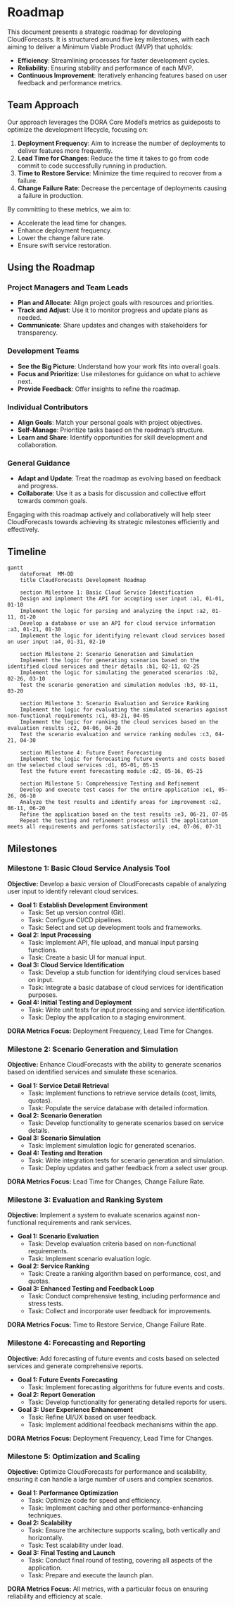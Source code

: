 # Roadmap

This document presents a strategic roadmap for developing CloudForecasts. It is structured around five key milestones, with each aiming to deliver a Minimum Viable Product (MVP) that upholds:

- **Efficiency**: Streamlining processes for faster development cycles.
- **Reliability**: Ensuring stability and performance of each MVP.
- **Continuous Improvement**: Iteratively enhancing features based on user feedback and performance metrics.

## Team Approach

Our approach leverages the DORA Core Model’s metrics as guideposts to optimize the development lifecycle, focusing on:

1. **Deployment Frequency**: Aim to increase the number of deployments to deliver features more frequently.
2. **Lead Time for Changes**: Reduce the time it takes to go from code commit to code successfully running in production.
3. **Time to Restore Service**: Minimize the time required to recover from a failure.
4. **Change Failure Rate**: Decrease the percentage of deployments causing a failure in production.

By committing to these metrics, we aim to:

- Accelerate the lead time for changes.
- Enhance deployment frequency.
- Lower the change failure rate.
- Ensure swift service restoration.

## Using the Roadmap

### Project Managers and Team Leads

- **Plan and Allocate**: Align project goals with resources and priorities.
- **Track and Adjust**: Use it to monitor progress and update plans as needed.
- **Communicate**: Share updates and changes with stakeholders for transparency.

### Development Teams

- **See the Big Picture**: Understand how your work fits into overall goals.
- **Focus and Prioritize**: Use milestones for guidance on what to achieve next.
- **Provide Feedback**: Offer insights to refine the roadmap.

### Individual Contributors

- **Align Goals**: Match your personal goals with project objectives.
- **Self-Manage**: Prioritize tasks based on the roadmap’s structure.
- **Learn and Share**: Identify opportunities for skill development and collaboration.

### General Guidance

- **Adapt and Update**: Treat the roadmap as evolving based on feedback and progress.
- **Collaborate**: Use it as a basis for discussion and collective effort towards common goals.

Engaging with this roadmap actively and collaboratively will help steer CloudForecasts towards achieving its strategic milestones efficiently and effectively.

## Timeline

```mermaid
gantt
    dateFormat  MM-DD
    title CloudForecasts Development Roadmap

    section Milestone 1: Basic Cloud Service Identification
    Design and implement the API for accepting user input :a1, 01-01, 01-10
    Implement the logic for parsing and analyzing the input :a2, 01-11, 01-20
    Develop a database or use an API for cloud service information :a3, 01-21, 01-30
    Implement the logic for identifying relevant cloud services based on user input :a4, 01-31, 02-10

    section Milestone 2: Scenario Generation and Simulation
    Implement the logic for generating scenarios based on the identified cloud services and their details :b1, 02-11, 02-25
    Implement the logic for simulating the generated scenarios :b2, 02-26, 03-10
    Test the scenario generation and simulation modules :b3, 03-11, 03-20

    section Milestone 3: Scenario Evaluation and Service Ranking
    Implement the logic for evaluating the simulated scenarios against non-functional requirements :c1, 03-21, 04-05
    Implement the logic for ranking the cloud services based on the evaluation results :c2, 04-06, 04-20
    Test the scenario evaluation and service ranking modules :c3, 04-21, 04-30

    section Milestone 4: Future Event Forecasting
    Implement the logic for forecasting future events and costs based on the selected cloud services :d1, 05-01, 05-15
    Test the future event forecasting module :d2, 05-16, 05-25

    section Milestone 5: Comprehensive Testing and Refinement
    Develop and execute test cases for the entire application :e1, 05-26, 06-10
    Analyze the test results and identify areas for improvement :e2, 06-11, 06-20
    Refine the application based on the test results :e3, 06-21, 07-05
    Repeat the testing and refinement process until the application meets all requirements and performs satisfactorily :e4, 07-06, 07-31
```

## Milestones

### Milestone 1: Basic Cloud Service Analysis Tool

**Objective:** Develop a basic version of CloudForecasts capable of analyzing user input to identify relevant cloud services.

- **Goal 1: Establish Development Environment**
  - Task: Set up version control (Git).
  - Task: Configure CI/CD pipelines.
  - Task: Select and set up development tools and frameworks.
- **Goal 2: Input Processing**
  - Task: Implement API, file upload, and manual input parsing functions.
  - Task: Create a basic UI for manual input.
- **Goal 3: Cloud Service Identification**
  - Task: Develop a stub function for identifying cloud services based on input.
  - Task: Integrate a basic database of cloud services for identification purposes.
- **Goal 4: Initial Testing and Deployment**
  - Task: Write unit tests for input processing and service identification.
  - Task: Deploy the application to a staging environment.

**DORA Metrics Focus:** Deployment Frequency, Lead Time for Changes.

### Milestone 2: Scenario Generation and Simulation

**Objective:** Enhance CloudForecasts with the ability to generate scenarios based on identified services and simulate these scenarios.

- **Goal 1: Service Detail Retrieval**
  - Task: Implement functions to retrieve service details (cost, limits, quotas).
  - Task: Populate the service database with detailed information.
- **Goal 2: Scenario Generation**
  - Task: Develop functionality to generate scenarios based on service details.
- **Goal 3: Scenario Simulation**
  - Task: Implement simulation logic for generated scenarios.
- **Goal 4: Testing and Iteration**
  - Task: Write integration tests for scenario generation and simulation.
  - Task: Deploy updates and gather feedback from a select user group.

**DORA Metrics Focus:** Lead Time for Changes, Change Failure Rate.

### Milestone 3: Evaluation and Ranking System

**Objective:** Implement a system to evaluate scenarios against non-functional requirements and rank services.

- **Goal 1: Scenario Evaluation**
  - Task: Develop evaluation criteria based on non-functional requirements.
  - Task: Implement scenario evaluation logic.
- **Goal 2: Service Ranking**
  - Task: Create a ranking algorithm based on performance, cost, and quotas.
- **Goal 3: Enhanced Testing and Feedback Loop**
  - Task: Conduct comprehensive testing, including performance and stress tests.
  - Task: Collect and incorporate user feedback for improvements.

**DORA Metrics Focus:** Time to Restore Service, Change Failure Rate.

### Milestone 4: Forecasting and Reporting

**Objective:** Add forecasting of future events and costs based on selected services and generate comprehensive reports.

- **Goal 1: Future Events Forecasting**
  - Task: Implement forecasting algorithms for future events and costs.
- **Goal 2: Report Generation**
  - Task: Develop functionality for generating detailed reports for users.
- **Goal 3: User Experience Enhancement**
  - Task: Refine UI/UX based on user feedback.
  - Task: Implement additional feedback mechanisms within the app.

**DORA Metrics Focus:** Deployment Frequency, Lead Time for Changes.

### Milestone 5: Optimization and Scaling

**Objective:** Optimize CloudForecasts for performance and scalability, ensuring it can handle a large number of users and complex scenarios.

- **Goal 1: Performance Optimization**
  - Task: Optimize code for speed and efficiency.
  - Task: Implement caching and other performance-enhancing techniques.
- **Goal 2: Scalability**
  - Task: Ensure the architecture supports scaling, both vertically and horizontally.
  - Task: Test scalability under load.
- **Goal 3: Final Testing and Launch**
  - Task: Conduct final round of testing, covering all aspects of the application.
  - Task: Prepare and execute the launch plan.

**DORA Metrics Focus:** All metrics, with a particular focus on ensuring reliability and efficiency at scale.
